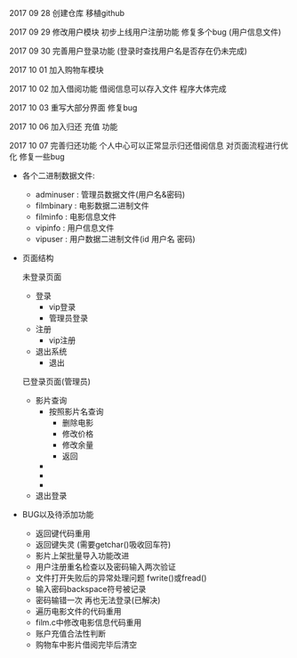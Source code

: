 2017 09 28 创建仓库 移植github

2017 09 29 修改用户模块 初步上线用户注册功能 修复多个bug (用户信息文件)

2017 09 30 完善用户登录功能 (登录时查找用户名是否存在仍未完成)

2017 10 01 加入购物车模块

2017 10 02 加入借阅功能 借阅信息可以存入文件 程序大体完成

2017 10 03 重写大部分界面 修复bug

2017 10 06 加入归还 充值 功能

2017 10 07 完善归还功能 个人中心可以正常显示归还借阅信息 对页面流程进行优化 修复一些bug
- 各个二进制数据文件:

    - adminuser : 管理员数据文件(用户名&密码)
    - filmbinary : 电影数据二进制文件
    - filminfo : 电影信息文件
    - vipinfo : 用户信息文件
    - vipuser : 用户数据二进制文件(id 用户名 密码)

- 页面结构

    未登录页面
    - 登录
        - vip登录
        - 管理员登录
    - 注册
        -  vip注册
    - 退出系统
        - 退出

    已登录页面(管理员)
    - 影片查询
        - 按照影片名查询
            - 删除电影
            - 修改价格
            - 修改余量
            - 返回
        - 
        - 
        - 
    - 退出登录

- BUG以及待添加功能

    - 返回键代码重用
    - 返回键失灵 (需要getchar()吸收回车符)
    - 影片上架批量导入功能改进
    - 用户注册重名检查以及密码输入两次验证
    - 文件打开失败后的异常处理问题 fwrite()或fread()
    - 输入密码backspace符号被记录
    - 密码输错一次 再也无法登录(已解决)
    - 遍历电影文件的代码重用
    - film.c中修改电影信息代码重用
    - 账户充值合法性判断
    - 购物车中影片借阅完毕后清空